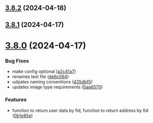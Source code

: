 ## [3.8.2](https://github.com/PinataCloud/pinata-fdk/compare/3.8.1...3.8.2) (2024-04-18)



## [3.8.1](https://github.com/PinataCloud/pinata-fdk/compare/v3.8.0...3.8.1) (2024-04-17)



# [3.8.0](https://github.com/PinataCloud/pinata-fdk/compare/a2c41a72b837d86cd4d5e4cbf2ea2a11803d0e41...v3.8.0) (2024-04-17)


### Bug Fixes

* make config optional ([a2c41a7](https://github.com/PinataCloud/pinata-fdk/commit/a2c41a72b837d86cd4d5e4cbf2ea2a11803d0e41))
* renames test file ([de6c064](https://github.com/PinataCloud/pinata-fdk/commit/de6c06416d2b0d9269bbdc7c9b9b195f91c22d54))
* udpates naming conventions ([435dbf5](https://github.com/PinataCloud/pinata-fdk/commit/435dbf5ef82dfc5711615098ba586f2c1c41cc8d))
* updates image type requirements ([0aa6570](https://github.com/PinataCloud/pinata-fdk/commit/0aa657007aa00b3e87f194df4c7b23c5db8fc8d3))


### Features

* function to return user data by fid, function to return address by fid ([0b1e85e](https://github.com/PinataCloud/pinata-fdk/commit/0b1e85e59bedc82751494e267c6c1610c87102bf))



